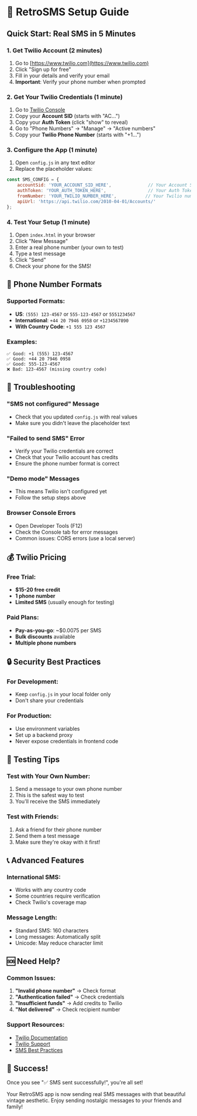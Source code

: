 # 🚀 RetroSMS Setup Guide

## Quick Start: Real SMS in 5 Minutes

### 1. Get Twilio Account (2 minutes)
1. Go to [https://www.twilio.com](https://www.twilio.com)
2. Click "Sign up for free"
3. Fill in your details and verify your email
4. **Important**: Verify your phone number when prompted

### 2. Get Your Twilio Credentials (1 minute)
1. Go to [Twilio Console](https://console.twilio.com/)
2. Copy your **Account SID** (starts with "AC...")
3. Copy your **Auth Token** (click "show" to reveal)
4. Go to "Phone Numbers" → "Manage" → "Active numbers"
5. Copy your **Twilio Phone Number** (starts with "+1...")

### 3. Configure the App (1 minute)
1. Open `config.js` in any text editor
2. Replace the placeholder values:

```javascript
const SMS_CONFIG = {
    accountSid: 'YOUR_ACCOUNT_SID_HERE',              // Your Account SID
    authToken: 'YOUR_AUTH_TOKEN_HERE',                // Your Auth Token
    fromNumber: 'YOUR_TWILIO_NUMBER_HERE',           // Your Twilio number
    apiUrl: 'https://api.twilio.com/2010-04-01/Accounts/'
};
```

### 4. Test Your Setup (1 minute)
1. Open `index.html` in your browser
2. Click "New Message"
3. Enter a real phone number (your own to test)
4. Type a test message
5. Click "Send"
6. Check your phone for the SMS!

## 📱 Phone Number Formats

### Supported Formats:
- **US**: `(555) 123-4567` or `555-123-4567` or `5551234567`
- **International**: `+44 20 7946 0958` or `+1234567890`
- **With Country Code**: `+1 555 123 4567`

### Examples:
```
✅ Good: +1 (555) 123-4567
✅ Good: +44 20 7946 0958  
✅ Good: 555-123-4567
❌ Bad: 123-4567 (missing country code)
```

## 🔧 Troubleshooting

### "SMS not configured" Message
- Check that you updated `config.js` with real values
- Make sure you didn't leave the placeholder text

### "Failed to send SMS" Error
- Verify your Twilio credentials are correct
- Check that your Twilio account has credits
- Ensure the phone number format is correct

### "Demo mode" Messages
- This means Twilio isn't configured yet
- Follow the setup steps above

### Browser Console Errors
- Open Developer Tools (F12)
- Check the Console tab for error messages
- Common issues: CORS errors (use a local server)

## 💰 Twilio Pricing

### Free Trial:
- **$15-20 free credit**
- **1 phone number**
- **Limited SMS** (usually enough for testing)

### Paid Plans:
- **Pay-as-you-go**: ~$0.0075 per SMS
- **Bulk discounts** available
- **Multiple phone numbers**

## 🔒 Security Best Practices

### For Development:
- Keep `config.js` in your local folder only
- Don't share your credentials

### For Production:
- Use environment variables
- Set up a backend proxy
- Never expose credentials in frontend code

## 🎯 Testing Tips

### Test with Your Own Number:
1. Send a message to your own phone number
2. This is the safest way to test
3. You'll receive the SMS immediately

### Test with Friends:
1. Ask a friend for their phone number
2. Send them a test message
3. Make sure they're okay with it first!

## 📞 Advanced Features

### International SMS:
- Works with any country code
- Some countries require verification
- Check Twilio's coverage map

### Message Length:
- Standard SMS: 160 characters
- Long messages: Automatically split
- Unicode: May reduce character limit

## 🆘 Need Help?

### Common Issues:
1. **"Invalid phone number"** → Check format
2. **"Authentication failed"** → Check credentials
3. **"Insufficient funds"** → Add credits to Twilio
4. **"Not delivered"** → Check recipient number

### Support Resources:
- [Twilio Documentation](https://www.twilio.com/docs)
- [Twilio Support](https://support.twilio.com/)
- [SMS Best Practices](https://www.twilio.com/docs/sms/best-practices)

## 🎉 Success!

Once you see "✅ SMS sent successfully!", you're all set! 

Your RetroSMS app is now sending real SMS messages with that beautiful vintage aesthetic. Enjoy sending nostalgic messages to your friends and family! 